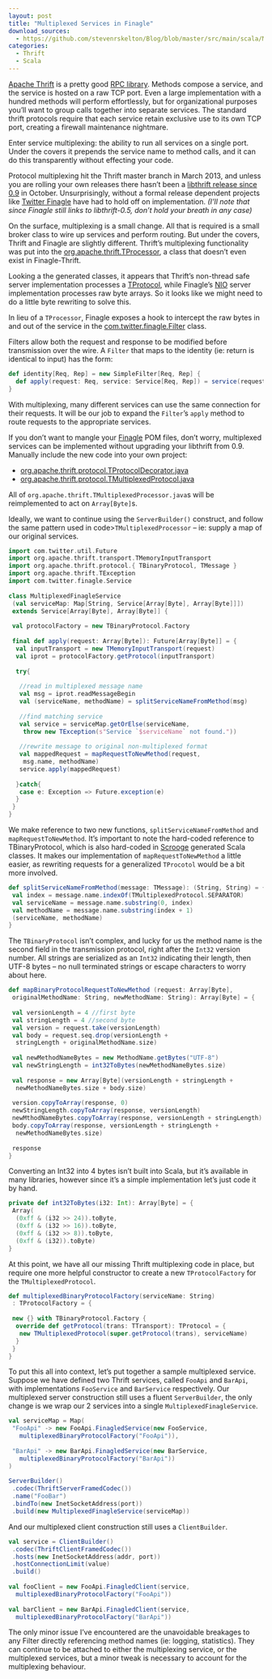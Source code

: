 ```yaml
---
layout: post
title: "Multiplexed Services in Finagle"
download_sources:
  - https://github.com/stevenrskelton/Blog/blob/master/src/main/scala/Multiplexed-Services-In-Finagle.scala
categories:
  - Thrift
  - Scala
---
```


[Apache Thrift](http://thrift.apache.org/) is a pretty good [RPC library](http://en.wikipedia.org/wiki/Remote_procedure_call).  Methods compose a service, and the service is hosted on a raw TCP port. Even a large implementation with a hundred methods will perform effortlessly, but for organizational purposes you’ll want to group calls together into separate services. The standard thrift protocols require that each service retain exclusive use to its own TCP port, creating a firewall maintenance nightmare.

Enter service multiplexing: the ability to run all services on a single port. Under the covers it prepends the service name to method calls, and it can do this transparently without effecting your code.

Protocol multiplexing hit the Thrift master branch in March 2013, and unless you are rolling your own releases there hasn’t been a [libthrift release since 0.9](http://search.maven.org/#search|ga|1|libthrift) in October.  Unsurprisingly, without a formal release dependent projects like [Twitter Finagle](http://twitter.github.io/finagle/) have had to hold off on implementation. 
_(I’ll note that since Finagle still links to libthrift-0.5, don’t hold your breath in any case)_

On the surface, multiplexing is a small change.  All that is required is a small broker class to wire up services and perform routing.  But under the covers, Thrift and Finagle are slightly different.  Thrift’s multiplexing functionality was put into the [org.apache.thrift.TProcessor](https://github.com/apache/thrift/blob/master/lib/java/src/org/apache/thrift/TMultiplexedProcessor.java), a class that doesn’t even exist in Finagle-Thrift.

Looking a the generated classes, it appears that Thrift’s non-thread safe server implementation processes a [TProtocol](https://github.com/apache/thrift/blob/master/lib/java/src/org/apache/thrift/protocol/TProtocol.java), while Finagle’s [NIO](http://en.wikipedia.org/wiki/Asynchronous_I/O) server implementation processes raw byte arrays.  So it looks like we might need to do a little byte rewriting to solve this.

In lieu of a `TProcessor`, Finagle exposes a hook to intercept the raw bytes in and out of the service in the [com.twitter.finagle.Filter](https://github.com/twitter/finagle/blob/master/finagle-core/src/main/scala/com/twitter/finagle/Filter.scala) class.

Filters allow both the request and response to be modified before transmission over the wire. A `Filter` that maps to the identity (ie: return is identical to input) has the form:

```scala
def identity[Req, Rep] = new SimpleFilter[Req, Rep] {
  def apply(request: Req, service: Service[Req, Rep]) = service(request)
}
```

With multiplexing, many different services can use the same connection for their requests. It will be our job to expand the `Filter`’s `apply` method to route requests to the appropriate services.

If you don’t want to mangle your [Finagle](http://twitter.github.io/finagle/) POM files, don’t worry, multiplexed services can be implemented without upgrading your libthrift from 0.9. Manually include the new code into your own project:

- [org.apache.thrift.protocol.TProtocolDecorator.java](https://raw.github.com/apache/thrift/master/lib/java/src/org/apache/thrift/protocol/TProtocolDecorator.java)
- [org.apache.thrift.protocol.TMultiplexedProtocol.java](https://raw.github.com/apache/thrift/master/lib/java/src/org/apache/thrift/protocol/TMultiplexedProtocol.java)

All of `org.apache.thrift.TMultiplexedProcessor.java`s will be reimplemented to act on `Array[Byte]`s.

Ideally, we want to continue using the `ServerBuilder()` construct, and follow the same pattern used in code>`TMultiplexedProcessor` – ie: supply a map of our original services.

```scala
import com.twitter.util.Future
import org.apache.thrift.transport.TMemoryInputTransport
import org.apache.thrift.protocol.{ TBinaryProtocol, TMessage }
import org.apache.thrift.TException
import com.twitter.finagle.Service
 
class MultiplexedFinagleService
 (val serviceMap: Map[String, Service[Array[Byte], Array[Byte]]])
 extends Service[Array[Byte], Array[Byte]] {
 
 val protocolFactory = new TBinaryProtocol.Factory
 
 final def apply(request: Array[Byte]): Future[Array[Byte]] = {
  val inputTransport = new TMemoryInputTransport(request)
  val iprot = protocolFactory.getProtocol(inputTransport)
 
  try{
 
   //read in multiplexed message name
   val msg = iprot.readMessageBegin
   val (serviceName, methodName) = splitServiceNameFromMethod(msg)
 
   //find matching service
   val service = serviceMap.getOrElse(serviceName,
    throw new TException(s"Service `$serviceName` not found."))
 
   //rewrite message to original non-multiplexed format
   val mappedRequest = mapRequestToNewMethod(request, 
    msg.name, methodName)
   service.apply(mappedRequest)
 
  }catch{
   case e: Exception => Future.exception(e)
  }
 }
}
```

We make reference to two new functions, `splitServiceNameFromMethod` and `mapRequestToNewMethod`. It’s important to note the hard-coded reference to TBinaryProtocol, which is also hard-coded in [Scrooge](https://github.com/twitter/scrooge) generated Scala classes. It makes our implementation of `mapRequestToNewMethod` a little easier, as rewriting requests for a generalized `TProcotol` would be a bit more involved.

```scala
def splitServiceNameFromMethod(message: TMessage): (String, String) = {
 val index = message.name.indexOf(TMultiplexedProtocol.SEPARATOR)
 val serviceName = message.name.substring(0, index)
 val methodName = message.name.substring(index + 1)
 (serviceName, methodName)
}
```

The `TBinaryProtocol` isn’t complex, and lucky for us the method name is the second field in the transmission protocol, right after the `Int32` version number. All strings are serialized as an `Int32` indicating their length, then UTF-8 bytes – no null terminated strings or escape characters to worry about here.

```scala
def mapBinaryProtocolRequestToNewMethod (request: Array[Byte],
 originalMethodName: String, newMethodName: String): Array[Byte] = {
 
 val versionLength = 4 //first byte
 val stringLength = 4 //second byte
 val version = request.take(versionLength)
 val body = request.seq.drop(versionLength +
  stringLength + originalMethodName.size)
 
 val newMethodNameBytes = new MethodName.getBytes("UTF-8")
 val newStringLength = int32ToBytes(newMethodNameBytes.size)
 
 val response = new Array[Byte](versionLength + stringLength +
  newMethodNameBytes.size + body.size)
 
 version.copyToArray(response, 0)
 newStringLength.copyToArray(response, versionLength)
 newMthodNameBytes.copyToArray(response, versionLength + stringLength)
 body.copyToArray(response, versionLength + stringLength +
  newMethodNameBytes.size)
 
 response
}
```

Converting an Int32 into 4 bytes isn’t built into Scala, but it’s available in many libraries, however since it’s a simple implementation let’s just code it by hand.

```scala
private def int32ToBytes(i32: Int): Array[Byte] = {
 Array(
  (0xff & (i32 >> 24)).toByte,
  (0xff & (i32 >> 16)).toByte,
  (0xff & (i32 >> 8)).toByte,
  (0xff & (i32)).toByte)
}
```

At this point, we have all our missing Thrift multiplexing code in place, but require one more helpful constructor to create a new `TProtocolFactory` for the `TMultiplexedProtocol`.

```scala
def multiplexedBinaryProtocolFactory(serviceName: String)
 : TProtocolFactory = {
 
 new {} with TBinaryProtocol.Factory {
  override def getProtocol(trans: TTransport): TProtocol = {
   new TMultiplexedProtocol(super.getProtocol(trans), serviceName)
  }
 }
}
```

To put this all into context, let’s put together a sample multiplexed service.
Suppose we have defined two Thrift services, called `FooApi` and `BarApi`, with implementations `FooService` and `BarService` respectively.
Our multiplexed server construction still uses a fluent `ServerBuilder`, the only change is we wrap our 2 services into a single `MultiplexedFinagleService`.

```scala
val serviceMap = Map(
 "FooApi" -> new FooApi.FinagledService(new FooService, 
   multiplexedBinaryProtocolFactory("FooApi")),
 
 "BarApi" -> new BarApi.FinagledService(new BarService, 
   multiplexedBinaryProtocolFactory("BarApi"))
)
 
ServerBuilder()
 .codec(ThriftServerFramedCodec())
 .name("FooBar")
 .bindTo(new InetSocketAddress(port))
 .build(new MultiplexedFinagleService(serviceMap))
```

And our multiplexed client construction still uses a `ClientBuilder`.

```scala
val service = ClientBuilder()
 .codec(ThriftClientFramedCodec())
 .hosts(new InetSocketAddress(addr, port))
 .hostConnectionLimit(value)
 .build()
 
val fooClient = new FooApi.FinagledClient(service, 
  multiplexedBinaryProtocolFactory("FooApi"))
 
val barClient = new BarApi.FinagledClient(service, 
  multiplexedBinaryProtocolFactory("BarApi"))
```

The only minor issue I’ve encountered are the unavoidable breakages to any Filter directly referencing method names (ie: logging, statistics). They can continue to be attached to either the multiplexing service, or the multiplexed services, but a minor tweak is necessary to account for the multiplexing behaviour.
